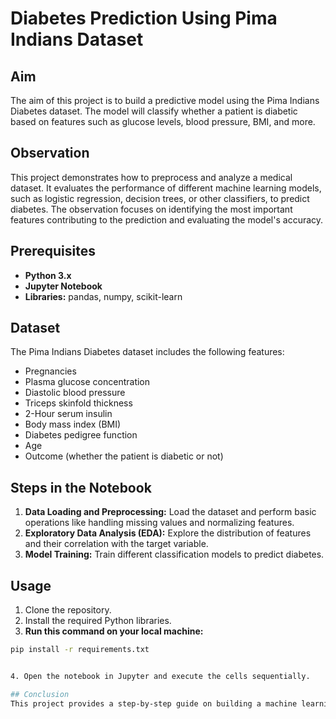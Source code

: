 # Diabetes Prediction Using Pima Indians Dataset

## Aim
The aim of this project is to build a predictive model using the Pima Indians Diabetes dataset. The model will classify whether a patient is diabetic based on features such as glucose levels, blood pressure, BMI, and more.

## Observation
This project demonstrates how to preprocess and analyze a medical dataset. It evaluates the performance of different machine learning models, such as logistic regression, decision trees, or other classifiers, to predict diabetes. The observation focuses on identifying the most important features contributing to the prediction and evaluating the model's accuracy.

## Prerequisites
- **Python 3.x**
- **Jupyter Notebook**
- **Libraries:** pandas, numpy, scikit-learn

## Dataset
The Pima Indians Diabetes dataset includes the following features:
- Pregnancies
- Plasma glucose concentration
- Diastolic blood pressure
- Triceps skinfold thickness
- 2-Hour serum insulin
- Body mass index (BMI)
- Diabetes pedigree function
- Age
- Outcome (whether the patient is diabetic or not)

## Steps in the Notebook
1. **Data Loading and Preprocessing:** Load the dataset and perform basic operations like handling missing values and normalizing features.
2. **Exploratory Data Analysis (EDA):** Explore the distribution of features and their correlation with the target variable.
3. **Model Training:** Train different classification models to predict diabetes.


## Usage
1. Clone the repository.
2. Install the required Python libraries.
3. **Run this command on your local machine:**

  ```bash
  pip install -r requirements.txt


4. Open the notebook in Jupyter and execute the cells sequentially.

## Conclusion
This project provides a step-by-step guide on building a machine learning model for diabetes prediction, highlighting the importance of data preprocessing, feature selection, and model evaluation in achieving accurate predictions.
